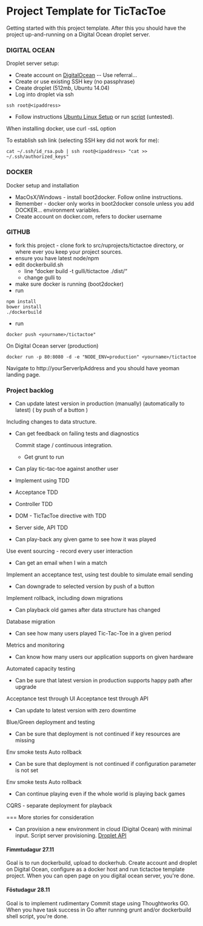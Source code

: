 Project Template for TicTacToe
=========

Getting started with this project template. After this you should have the project up-and-running on a Digital Ocean droplet server.

### DIGITAL OCEAN

Droplet server setup:

* Create account on [DigitalOcean](http://digitalocean.com)
  -- Use referral...
* Create or use existing SSH key (no passphrase)
* Create droplet (512mb, Ubuntu 14.04)
* Log into droplet via ssh
``` 
ssh root@<ipaddress>
``` 

* Follow instructions
  [Ubuntu Linux Setup](http://docs.docker.com/installation/ubuntulinux/)
  or run [script](https://github.com/stefaneg/tictactoe/blob/master/provisioning/production/server-init.sh) (untested).

When installing docker, use curl -ssL option

To establish ssh link (selecting SSH key did not work for me):

``` 
cat ~/.ssh/id_rsa.pub | ssh root@<ipaddress> "cat >> ~/.ssh/authorized_keys"
``` 


### DOCKER

Docker setup and installation

* MacOsX/Windows - install boot2docker. Follow online instructions.
* Remember - docker only works in boot2docker console unless you add DOCKER… environment variables.
* Create account on docker.com, <yourname> refers to docker username


### GITHUB

* fork this project - clone fork to src/ruprojects/tictactoe directory, or where ever you keep your project sources.
* ensure you have latest node/npm
* edit dockerbuild.sh
  * line “docker build -t gulli/tictactoe ./dist/“
  * change gulli to <yourname>
* make sure docker is running (boot2docker)
* run 
``` 
npm install
bower install
./dockerbuild
``` 
* run 
``` 
docker push <yourname>/tictactoe"
```

On Digital Ocean server (production)

``` 
docker run -p 80:8080 -d -e "NODE_ENV=production" <yourname>/tictactoe
``` 

Navigate to http://yourServerIpAddress  and you should have yeoman landing page.


### Project backlog

*	Can update latest version in production (manually) (automatically to latest) ( by push of a button )
  
  Including changes to data structure.

* Can get feedback on failing tests and diagnostics 

  Commit stage / continuous integration.
    - Get grunt to run

*	Can play tic-tac-toe against another user
  * Implement using TDD
  * Acceptance TDD
  * Controller TDD
  * DOM - TicTacToe directive with TDD
  * Server side, API TDD

*	Can play-back any given game to see how it was played

  Use event sourcing - record every user interaction

*	Can get an email when I win a match

  Implement an acceptance test, using test double to simulate email sending

*	Can downgrade to selected version by push of a button

  Implement rollback, including down migrations

*	Can playback old games after data structure has changed

  Database migration

*	Can see how many users played Tic-Tac-Toe in a given period

  Metrics and monitoring

*	Can know how many users our application supports on given hardware

  Automated capacity testing

*	Can be sure that latest version in production supports happy path after upgrade

  Acceptance test through UI
  Acceptance test through API

*	Can update to latest version with zero downtime

  Blue/Green deployment and testing

*	Can be sure that deployment is not continued if key resources are missing

  Env smoke tests
  Auto rollback

*	Can be sure that deployment is not continued if configuration parameter is not set

  Env smoke tests
  Auto rollback

*	Can continue playing even if the whole world is playing back games

  CQRS - separate deployment for playback
  
  
=== More stories for consideration
  
* Can provision a new environment in cloud (Digital Ocean) with minimal input.
  Script server provisioning. [Droplet API](https://developers.digitalocean.com/#droplets)


#### Fimmtudagur 27.11
Goal is to run dockerbuild, upload to dockerhub. Create account and droplet on 
Digital Ocean, configure as a docker host and run tictactoe template project.
When you can open page on you digital ocean server, you're done.

#### Föstudagur 28.11
Goal is to implement rudimentary Commit stage using Thoughtworks GO.
When you have task success in Go after running grunt and/or dockerbuild shell script,
you're done.
